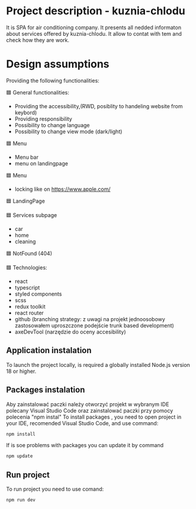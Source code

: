 # Project description  - kuznia-chlodu 

<!-- Deploy projektu można obejrzec pod aderesem: [https://mpawlak92.github.io/muscodeapp/](https://mpawlak92.github.io/muscodeapp/) -->

It is SPA for air conditioning company. It presents all nedded informaton about services offered by kuznia-chlodu. It allow to contat with tem and check how they are work.


# Design assumptions

Providing the following functionalities:

🟦 General functionalities:

- Providing the accessibility,(RWD, posiblity to handeling website from keybord)
- Providing responsibility
- Possibility to change language
- Possibility to change view mode (dark/light)

🟦 Menu 
- Menu bar 
- menu on landingpage

🟦 Menu 
  - locking like on https://www.apple.com/
  
🟦 LandingPage
  
🟦 Services subpage
  - car
  - home
  - cleaning

🟦 NotFound (404)

🟦 Technologies:
- react
- typescript
- styled components
- scss
- redux toolkit
- react router
- github (branching strategy: z uwagi na projekt jednoosobowy zastosowałem uproszczone podejście trunk based development)
- axeDevTool (narzędzie do oceny accesibility)
 
 
## Application instalation

To launch the project locally, is required a globally installed Node.js version 18 or higher.

## Packages instalation

Aby zainstalować paczki należy otworzyć projekt w wybranym IDE polecany Visual Studio Code oraz zainstalować paczki przy pomocy polecenia "npm instal"
To install packages , you need to open project in your IDE, recomended Visual Studio Code, and use command:

```sh
npm install
```
If is soe problems with packages you can update it by command

```sh
npm update
```

## Run project

To run project you need to use comand:

```sh
npm run dev
```

